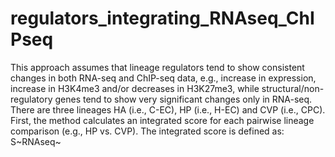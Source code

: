 # regulators_integrating_RNAseq_ChIPseq
This approach assumes that lineage regulators tend to show consistent changes in both RNA-seq and ChIP-seq data, e.g., increase in expression, increase in H3K4me3 and/or decreases in H3K27me3, while structural/non-regulatory genes tend to show very significant changes only in RNA-seq.  
There are three lineages HA (i.e., C-EC), HP (i.e., H-EC) and CVP (i.e., CPC).  
First, the method calculates an integrated score for each pairwise lineage comparison (e.g., HP vs. CVP). The integrated score is defined as: S~RNAseq~
